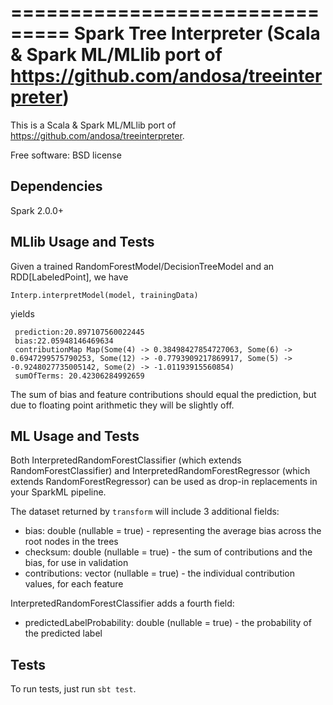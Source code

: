 ===============================
Spark Tree Interpreter (Scala & Spark ML/MLlib port of https://github.com/andosa/treeinterpreter)
===============================

This is a Scala & Spark ML/MLlib port of https://github.com/andosa/treeinterpreter.

Free software: BSD license

Dependencies
------------
Spark 2.0.0+


MLlib Usage and Tests
-----
Given a trained RandomForestModel/DecisionTreeModel and an RDD[LabeledPoint], we have

```
Interp.interpretModel(model, trainingData)
```
yields
``` 
 prediction:20.897107560022445
 bias:22.05948146469634
 contributionMap Map(Some(4) -> 0.38498427854727063, Some(6) -> 0.6947299575790253, Some(12) -> -0.7793909217869917, Some(5) -> -0.9248027735005142, Some(2) -> -1.01193915560854)
 sumOfTerms: 20.42306284992659
```

The sum of bias and feature contributions should equal the prediction, but due to floating point arithmetic they will be slightly off.


ML Usage and Tests
-----
Both InterpretedRandomForestClassifier (which extends RandomForestClassifier) and InterpretedRandomForestRegressor (which extends RandomForestRegressor) can be used as drop-in replacements in your SparkML pipeline.

The dataset returned by `transform` will include 3 additional fields:
 
* bias: double (nullable = true) - representing the average bias across the root nodes in the trees
* checksum: double (nullable = true) - the sum of contributions and the bias, for use in validation
* contributions: vector (nullable = true) - the individual contribution values, for each feature

InterpretedRandomForestClassifier adds a fourth field:

* predictedLabelProbability: double (nullable = true) - the probability of the predicted label

Tests
-----
To run tests, just run `sbt test`.

